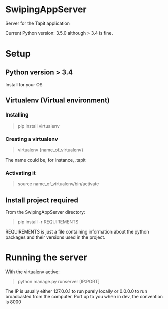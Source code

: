 # SwipingAppServer
Server for the Tapit application

Current Python version: 3.5.0 although > 3.4 is fine.

# Setup

## Python version > 3.4

Install for your OS

## Virtualenv (Virtual environment)

### Installing

> pip install virtualenv

### Creating a virtualenv

> virtualenv {name_of_virtualenv}

The name could be, for instance, .tapit

### Activating it

> source name_of_virtualenv/bin/activate

## Install project required

From the SwipingAppServer directory:

> pip install -r REQUIREMENTS

REQUIREMENTS is just a file containing information about the python packages and their versions used in the project.

# Running the server

With the virtualenv active:

> python manage.py runserver [IP:PORT]

The IP is usually either 127.0.0.1 to run purely locally or 0.0.0.0 to run broadcasted from the computer. Port up to you when in dev, the convention is 8000
